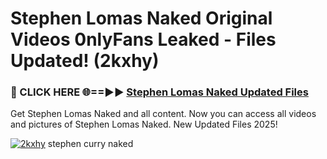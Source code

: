 # Stephen Lomas Naked Original Videos 0nlyFans Leaked - Files Updated! (2kxhy)

<h3>🔴 CLICK HERE 🌐==►► <a href="https://tinyurl.com/up5wt9bj" rel="nofollow">Stephen Lomas Naked Updated Files</a></h3>

Get Stephen Lomas Naked and all content. Now you can access all videos and pictures of Stephen Lomas Naked. New Updated Files 2025!

[![2kxhy](https://i.imgur.com/ABiUzMV.gif)](https://tinyurl.com/up5wt9bj)
stephen curry naked